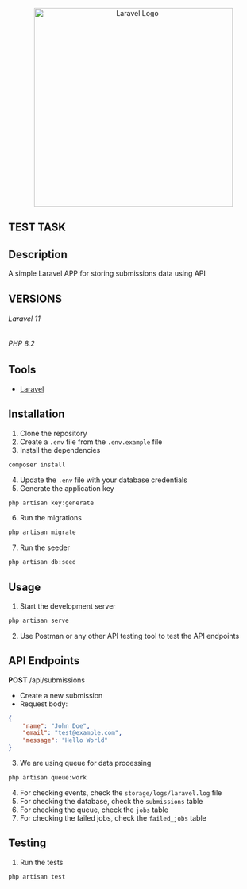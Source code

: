 <p align="center"><a href="https://laravel.com" target="_blank"><img src="https://raw.githubusercontent.com/laravel/art/master/logo-lockup/5%20SVG/2%20CMYK/1%20Full%20Color/laravel-logolockup-cmyk-red.svg" width="400" alt="Laravel Logo"></a></p>

## TEST TASK

## Description
A simple Laravel APP for storing submissions data using API

## VERSIONS
###### Laravel 11
###### PHP 8.2

## Tools

- [Laravel](https://laravel.com/)


## Installation

1. Clone the repository
2. Create a `.env` file from the `.env.example` file
3. Install the dependencies
```bash
composer install
```
4. Update the `.env` file with your database credentials
5. Generate the application key
```bash
php artisan key:generate
```
6. Run the migrations
```bash
php artisan migrate
```
7. Run the seeder
```bash
php artisan db:seed
```


## Usage

1. Start the development server
```bash
php artisan serve
```
2. Use Postman or any other API testing tool to test the API endpoints

## API Endpoints

**POST** /api/submissions
- Create a new submission
- Request body:
```json
{
    "name": "John Doe",
    "email": "test@example.com",
    "message": "Hello World"
}
```

3. We are using queue for data processing
```bash
php artisan queue:work
```

4. For checking events, check the `storage/logs/laravel.log` file
5. For checking the database, check the `submissions` table
6. For checking the queue, check the `jobs` table
7. For checking the failed jobs, check the `failed_jobs` table


## Testing

1. Run the tests
```bash
php artisan test
```

